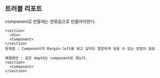 ## 트러블 리포트

component로 만들때는 한묶음으로 만들어야한다.

```
<section>
  <div>
  <Component>
</section>
문제점 : Component의 Margin-left를 넣고 싶어도 깔끔하게 넣을 수 있는 방법이 없음

해결방안 : 같은 depth는 component로 묶는다.
<section>
  <Comopnent>
</section>
```
